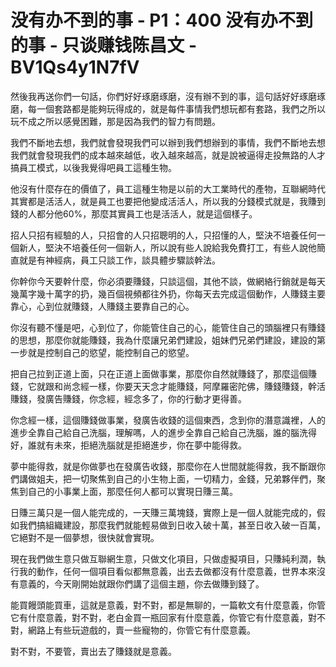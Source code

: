 # 没有办不到的事 - P1：400 没有办不到的事 - 只谈赚钱陈昌文 - BV1Qs4y1N7fV

然後我再送你們一句話，你們好好琢磨琢磨，沒有辦不到的事，這句話好好琢磨琢磨，每一個套路都是能夠玩得成的，就是每件事情我們想玩都有套路，我們之所以玩不成之所以感覺困難，那是因為我們的智力有問題。

我們不斷地去想，我們就會發現我們可以辦到我們想辦到的事情，我們不斷地去想我們就會發現我們的成本越來越低，收入越來越高，就是說被逼得走投無路的人才搞員工模式，以後我覺得吧員工這種生物。

他沒有什麼存在的價值了，員工這種生物是以前的大工業時代的產物，互聯網時代其實都是活活人，就是員工也要把他變成活活人，所以我的分錢模式就是，我賺到錢的人都分他60%，那麼其實員工也是活活人，就是這個樣子。

招人只招有經驗的人，只招會的人只招聰明的人，只招懂的人，堅決不培養任何一個新人，堅決不培養任何一個新人，所以說有些人說給我免費打工，有些人說他簡直就是有神經病，員工只談工作，談具體步驟談幹法。

你幹你今天要幹什麼，你必須要賺錢，只談這個，其他不談，做網絡行銷就是每天幾萬字幾十萬字的扔，幾百個視頻都往外扔，你每天去完成這個動作，人賺錢主要靠心，心到位就賺錢，人賺錢主要靠自己的心。

你沒有聽不懂是吧，心到位了，你能管住自己的心，能管住自己的頭腦裡只有賺錢的思想，那麼你就能賺錢，我為什麼讓兄弟們建設，姐妹們兄弟們建設，建設的第一步就是控制自己的慾望，能控制自己的慾望。

把自己拉到正道上面，只在正道上面做事業，那麼你自然就賺錢了，那麼這個賺錢，它就跟和尚念經一樣，你要天天念才能賺錢，阿摩羅密陀佛，賺錢賺錢，幹活賺錢，發廣告賺錢，你念經，經念多了，你的行動才更得善。

你念經一樣，這個賺錢做事業，發廣告收錢的這個東西，念到你的潛意識裡，人的進步全靠自己給自己洗腦，理解嗎，人的進步全靠自己給自己洗腦，誰的腦洗得好，誰就有未來，拒絕洗腦就是拒絕進步，你在夢中能得救。

夢中能得救，就是你做夢也在發廣告收錢，那麼你在人世間就能得救，我不斷跟你們講做姐夫，把一切聚焦到自己的小生物上面，一切精力，金錢，兄弟夥伴們，聚焦到自己的小事業上面，那麼任何人都可以實現日賺三萬。

日賺三萬只是一個人能完成的，一天賺三萬塊錢，實際上是一個人就能完成的，假如我們搞組織建設，那麼我們就能輕易做到日收入破十萬，甚至日收入破一百萬，它絕對不是一個夢想，很快就會實現。

現在我們做生意只做互聯網生意，只做文化項目，只做虛擬項目，只賺純利潤，執行我的動作，任何一個項目看似都無意義，出去去做都沒有什麼意義，世界本來沒有意義的，今天剛開始就跟你們講了這個主題，你去做賺到錢了。

能買饅頭能買車，這就是意義，對不對，都是無聊的，一篇軟文有什麼意義，你管它有什麼意義，對不對，老白金買一瓶回家有什麼意義，你管它有什麼意義，對不對，網路上有些玩遊戲的，賣一些寵物的，你管它有什麼意義。

對不對，不要管，賣出去了賺錢就是意義。